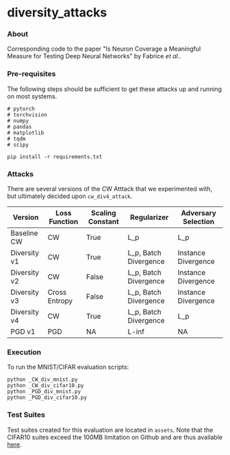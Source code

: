 # diversity_attacks

### About
Corresponding code to the paper "Is Neuron Coverage a Meaningful Measure for Testing Deep Neural Networks" by Fabrice *et al.*.

### Pre-requisites
The following steps should be sufficient to get these attacks up and running on most systems.

```
# pytorch
# torchvision
# numpy
# pandas
# matplotlib
# tqdm
# scipy

pip install -r requirements.txt
```

### Attacks
There are several versions of the CW Atttack that we experimented with, but ultimately decided upon `cw_div4_attack`. 

| Version | Loss Function | Scaling Constant | Regularizer | Adversary Selection |
| - | - | - | - | - |
|  Baseline CW | CW |  True | L_p |  L_p |
|  Diversity v1 | CW |  True | L_p, Batch Divergence | Instance Divergence |
|  Diversity v2 | CW |  False | L_p, Batch Divergence | Instance Divergence |
|  Diversity v3 | Cross Entropy |  False | L_p, Batch Divergence | Instance Divergence |
|  Diversity v4 | CW |  True | L_p, Batch Divergence | L_p |
|  PGD v1       | PGD | NA | L-inf | NA |

### Execution
To run the MNIST/CIFAR evaluation scripts:
```
python _CW_div_mnist.py
python _CW_div_cifar10.py
python _PGD_div_mnist.py
python _PGD_div_cifar10.py
```

### Test Suites
Test suites created for this evaluation are located in `assets`. Note that the CIFAR10 suites exceed the 100MB limitation on Github and are thus available [here](https://drive.google.com/open?id=1kQ8GdSDWiI6NA7fNd1C_CA2_gz5vu6Yz).
